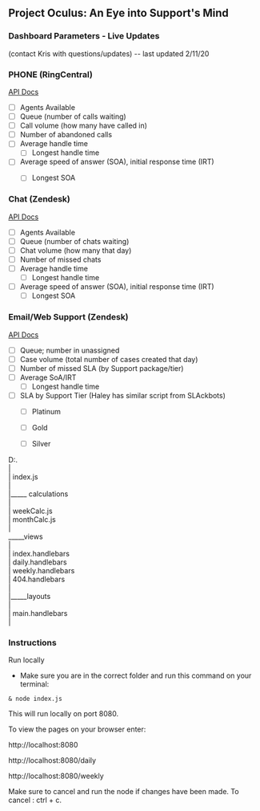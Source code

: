 ## Project Oculus: An Eye into Support's Mind 
### Dashboard Parameters - Live Updates 
(contact Kris with questions/updates) -- last updated 2/11/20

### PHONE (RingCentral)
[API Docs](https://developers.ringcentral.com/api-and-docs.html)

- [ ] Agents Available
- [ ] Queue (number of calls waiting)
- [ ] Call volume (how many have called in)
- [ ] Number of abandoned calls
- [ ] Average handle time
	- [ ] Longest handle time
- [ ] Average speed of answer (SOA), initial response time (IRT)
	- [ ] Longest SOA 
	

### Chat (Zendesk)
[API Docs](https://developer.zendesk.com/rest_api/docs/chat/introduction)
- [ ] Agents Available
- [ ] Queue (number of chats waiting)
- [ ] Chat volume (how many that day)
- [ ] Number of missed chats
- [ ] Average handle time
	- [ ] Longest handle time
- [ ] Average speed of answer (SOA), initial response time (IRT)
	- [ ] Longest SOA 

### Email/Web Support (Zendesk)
[API Docs](https://developer.zendesk.com/rest_api/docs/support/introduction)
- [ ] Queue; number in unassigned
- [ ] Case volume (total number of cases created that day)
- [ ] Number of missed SLA (by Support package/tier)
- [ ] Average SoA/IRT
	- [ ] Longest handle time
- [ ] SLA by Support Tier (Haley has similar script from SLAckbots)
	- [ ] Platinum
	- [ ] Gold
	- [ ] Silver





D:.  
|  	
|	index.js  
|  
|_____	calculations  
		|  
		|	weekCalc.js  
		|	monthCalc.js  	
		|  
_____views  
		|  
		|	index.handlebars  
		|	daily.handlebars  
		|	weekly.handlebars  
		|	404.handlebars  
		|  
		|_____layouts  
				|  
				|	main.handlebars  
				|  


### Instructions

Run locally

- Make sure you are in the correct folder and run this command on your terminal:

```
& node index.js
```

This will run locally on port 8080.


To view the pages on your browser enter:

http://localhost:8080

http://localhost:8080/daily

http://localhost:8080/weekly

Make sure to cancel and run the node if changes have been made. To cancel : ctrl + c.